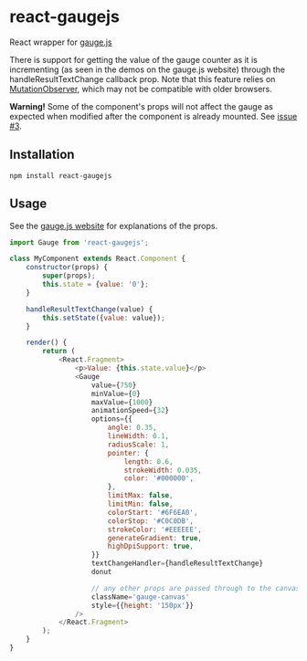 # react-gaugejs
React wrapper for [gauge.js](https://bernii.github.io/gauge.js/)

There is support for getting the value of the gauge counter as it is incrementing (as seen in the demos on the gauge.js website) through the handleResultTextChange callback prop. Note that this feature relies on [MutationObserver](https://developer.mozilla.org/en-US/docs/Web/API/MutationObserver), which may not be compatible with older browsers.

**Warning!** Some of the component's props will not affect the gauge as expected when modified after the component is already mounted. See [issue #3](https://github.com/keanemind/react-gaugejs/issues/3).

## Installation
```
npm install react-gaugejs
```

## Usage
See the [gauge.js website](https://bernii.github.io/gauge.js/) for explanations of the props.
```javascript
import Gauge from 'react-gaugejs';

class MyComponent extends React.Component {
    constructor(props) {
        super(props);
        this.state = {value: '0'};
    }

    handleResultTextChange(value) {
        this.setState({value: value});
    }

    render() {
        return (
            <React.Fragment>
                <p>Value: {this.state.value}</p>
                <Gauge
                    value={750}
                    minValue={0}
                    maxValue={1000}
                    animationSpeed={32}
                    options={{
                        angle: 0.35,
                        lineWidth: 0.1,
                        radiusScale: 1,
                        pointer: {
                            length: 0.6,
                            strokeWidth: 0.035,
                            color: '#000000',
                        },
                        limitMax: false,
                        limitMin: false,
                        colorStart: '#6F6EA0',
                        colorStop: '#C0C0DB',
                        strokeColor: '#EEEEEE',
                        generateGradient: true,
                        highDpiSupport: true,
                    }}
                    textChangeHandler={handleResultTextChange}
                    donut

                    // any other props are passed through to the canvas element
                    className='gauge-canvas'
                    style={{height: '150px'}}
                />
            </React.Fragment>
        );
    }
}
```
